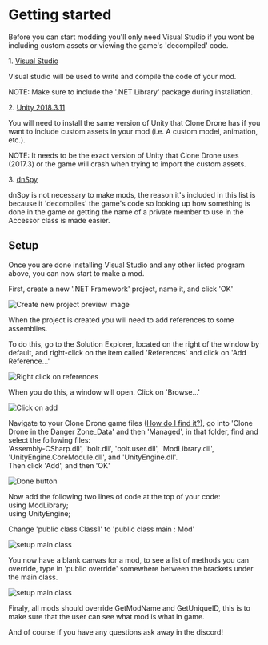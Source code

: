 # Getting started

Before you can start modding you'll only need Visual Studio if you wont be including custom assets or viewing the game's 'decompiled' code.

<div class="programSeperator">

1\. [Visual Studio](https://visualstudio.microsoft.com/thank-you-downloading-visual-studio/?sku=Community&rel=15)

Visual studio will be used to write and compile the code of your mod.  

NOTE: Make sure to include the '.NET Library' package during installation.

</div>

<div class="programSeperator">

2\. [Unity 2018.3.11](https://unity3d.com/get-unity/download/archive)

You will need to install the same version of Unity that Clone Drone has if you want to include custom assets in your mod (i.e. A custom model, animation, etc.).  

NOTE: It needs to be the exact version of Unity that Clone Drone uses (2017.3) or the game will crash when trying to import the custom assets.

</div>

<div class="programSeperator">

3\. [dnSpy](https://github.com/0xd4d/dnSpy/releases)

dnSpy is not necessary to make mods, the reason it's included in this list is because it 'decompiles' the game's code so looking up how something is done in the game or getting the name of a private member to use in the Accessor class is made easier.

</div>

## Setup

Once you are done installing Visual Studio and any other listed program above, you can now start to make a mod.

First, create a new '.NET Framework' project, name it, and click 'OK'

![Create new project preview image](https://cdn.discordapp.com/attachments/418510776215535640/524963150316044308/unknown.png)

When the project is created you will need to add references to some assemblies.

To do this, go to the Solution Explorer, located on the right of the window by default, and right-click on the item called 'References' and click on 'Add Reference...'

![Right click on references](https://cdn.discordapp.com/attachments/418510776215535640/524963864123539486/unknown.png)

When you do this, a window will open. Click on 'Browse...'

![Click on add](https://cdn.discordapp.com/attachments/418510776215535640/524964116369244170/unknown.png)

Navigate to your Clone Drone game files ([How do I find it?](https://steamcommunity.com/sharedfiles/filedetails/?id=760447682)), go into 'Clone Drone in the Danger Zone_Data' and then 'Managed', in that folder, find and select the following files:  
'Assembly-CSharp.dll', 'bolt.dll', 'bolt.user.dll', 'ModLibrary.dll', 'UnityEngine.CoreModule.dll', and 'UnityEngine.dll'.  
Then click 'Add', and then 'OK'

![Done button](https://cdn.discordapp.com/attachments/526159007442927648/547849278526062656/MBDAddAssemblies.PNG)  

Now add the following two lines of code at the top of your code:  
using ModLibrary;  
using UnityEngine;

Change 'public class Class1' to 'public class main : Mod'

![setup main class](https://cdn.discordapp.com/attachments/418510776215535640/524964594662244362/unknown.png)  

You now have a blank canvas for a mod, to see a list of methods you can override, type in 'public override' somewhere between the brackets under the main class.

![setup main class](https://cdn.discordapp.com/attachments/418510776215535640/524965033269133342/unknown.png)

Finaly, all mods should override GetModName and GetUniqueID, this is to make sure that the user can see what mod is what in game.

And of course if you have any questions ask away in the discord!
